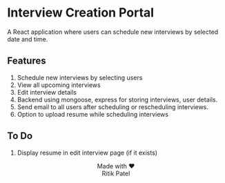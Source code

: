 # Interview Creation Portal
A React application where users can schedule new interviews by selected date and time.

## Features
1. Schedule new interviews by selecting users
2. View all upcoming interviews
3. Edit interview details
4. Backend using mongoose, express for storing interviews, user details.
5. Send email to all users after scheduling or rescheduling interviews.
6. Option to upload resume while scheduling interviews

## To Do
1. Display resume in edit interview page (if it exists)

<p align="center">
    Made with ♥
    <br>
    Ritik Patel
</p>